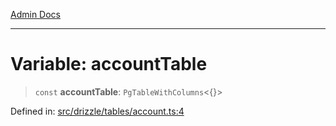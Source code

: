 [Admin Docs](/)

***

# Variable: accountTable

> `const` **accountTable**: `PgTableWithColumns`\<\{\}\>

Defined in: [src/drizzle/tables/account.ts:4](https://github.com/PalisadoesFoundation/talawa-api/blob/4f56a5331bd7a5f784e82913103662f37b427f3e/src/drizzle/tables/account.ts#L4)
